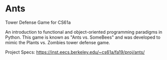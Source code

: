 # Ants
Tower Defense Game for CS61a

An introduction to functional and object-oriented programming paradigms in Python. This game is known as "Ants vs. SomeBees" and was developed to mimic the Plants vs. Zombies tower 
defense game. 

Project Specs: https://inst.eecs.berkeley.edu/~cs61a/fa19/proj/ants/
